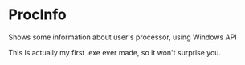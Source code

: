 # ProcInfo
Shows some information about user's processor, using Windows API

This is actually my first .exe ever made, so it won't surprise you.
